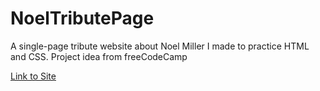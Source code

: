 # NoelTributePage
A single-page tribute website about Noel Miller I made to practice HTML and CSS. 
Project idea from freeCodeCamp

[Link to Site](https://domivesalius.github.io/NoelTributePage/)
